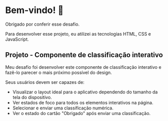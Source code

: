 # Bem-vindo! 👋

Obrigado por conferir esse desafio.

Para desenvolver esse projeto, eu atilizei as tecnologias HTML, CSS e JavaScript.

## Projeto - Componente de classificação interativo

Meu desafio foi desenvolver este componente de classificação interativo e fazê-lo parecer o mais próximo possível do design.

Seus usuários devem ser capazes de:

- Visualizar o layout ideal para o aplicativo dependendo do tamanho da tela do dispositivo.
- Ver estados de foco para todos os elementos interativos na página.
- Selecionar e enviar uma classificação numérica.
- Ver o estado do cartão "Obrigado" após enviar uma classificação.